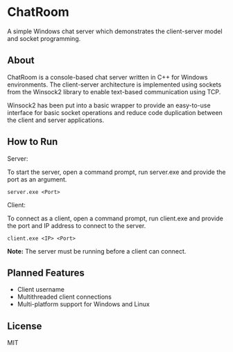 
# ChatRoom

A simple Windows chat server which demonstrates the client-server model and socket programming.

## About

ChatRoom is a console-based chat server written in C++ for Windows environments. The client-server architecture is implemented using sockets from the Winsock2 library to enable text-based communication using TCP.


Winsock2 has been put into a basic wrapper to provide an easy-to-use interface for basic socket operations and reduce code duplication between the client and server applications.

## How to Run

Server:

To start the server, open a command prompt, run server.exe and provide the port as an argument.

    server.exe <Port>


Client:

To connect as a client, open a command prompt, run client.exe and provide the port and IP address to connect to the server.

    client.exe <IP> <Port>

**Note:** The server must be running before a client can connect.

## Planned Features

 - Client username
 - Multithreaded client connections
 - Multi-platform support for Windows and Linux

## License
MIT
